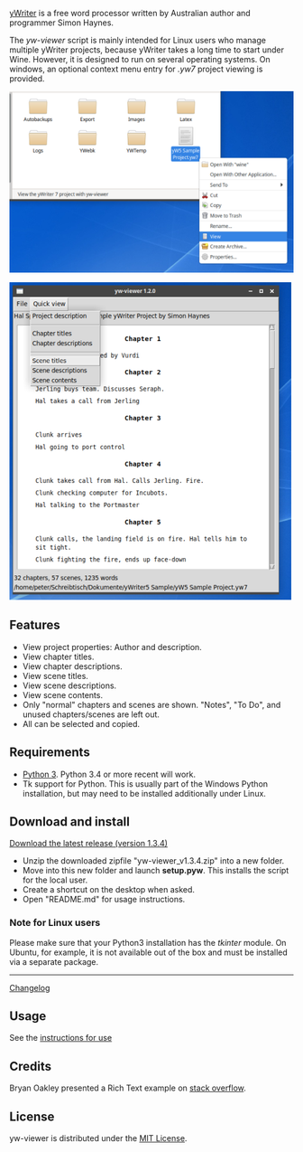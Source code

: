 [yWriter](http://spacejock.com/yWriter7.html) is a free word processor written by Australian author and programmer Simon Haynes. 


The *yw-viewer* script is mainly intended for Linux users who manage multiple yWriter projects, because yWriter takes a long time to start under Wine. However, it is designed to run on several operating systems. On windows, an optional context menu entry for *.yw7* project viewing is provided. 

![Screenshot: Context menu](Screenshots/screen01.png)

![Screenshot: Scene titles](Screenshots/screen02.png)

## Features

- View project properties: Author and description.
- View chapter titles.
- View chapter descriptions.
- View scene titles.
- View scene descriptions.
- View scene contents.
- Only "normal" chapters and scenes are shown. "Notes", "To Do", and unused chapters/scenes are left out.
- All can be selected and copied. 

## Requirements

- [Python 3](https://www.python.org). Python 3.4 or more recent will work.
- Tk support for Python. This is usually part of the Windows Python installation, but may need to be installed additionally under Linux.

## Download and install

[Download the latest release (version 1.3.4)](https://raw.githubusercontent.com/peter88213/yw-viewer/main/dist/yw-viewer_v1.3.4.zip)

- Unzip the downloaded zipfile "yw-viewer_v1.3.4.zip" into a new folder.
- Move into this new folder and launch **setup.pyw**. This installs the script for the local user.
- Create a shortcut on the desktop when asked.
- Open "README.md" for usage instructions.

### Note for Linux users

Please make sure that your Python3 installation has the *tkinter* module. On Ubuntu, for example, it is not available out of the box and must be installed via a separate package. 

------------------------------------------------------------------

[Changelog](changelog)

## Usage

See the [instructions for use](usage)

## Credits

Bryan Oakley presented a Rich Text example on [stack overflow](https://stackoverflow.com/questions/63099026/fomatted-text-in-tkinter).


## License

yw-viewer is distributed under the [MIT License](http://www.opensource.org/licenses/mit-license.php).
